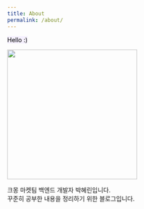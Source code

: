 ```yaml
---
title: About
permalink: /about/
---
```


<mark style='background-color: #f5f0ff'><font color= "black"> Hello :) </font></mark>  

<img src="https://user-images.githubusercontent.com/33855307/161900677-c292fb91-976f-451c-b687-223d21721d15.JPEG" width="300"/>
 


크몽 마켓팀 백엔드 개발자 박혜린입니다.    
꾸준히 공부한 내용을 정리하기 위한 블로그입니다.  
